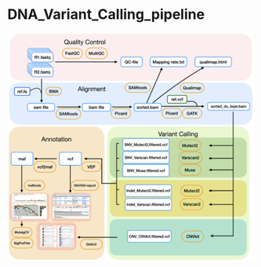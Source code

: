 # DNA_Variant_Calling_pipeline
 
![image](https://github.com/Juan-Jeffery/DNA_Variant_Calling_pipeline/blob/main/img/DNA_pipeline.png)

